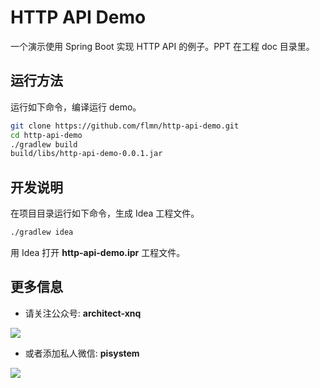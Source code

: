# HTTP API Demo

一个演示使用 Spring Boot 实现 HTTP API 的例子。PPT 在工程 doc 目录里。

## 运行方法

运行如下命令，编译运行 demo。

```bash
git clone https://github.com/flmn/http-api-demo.git
cd http-api-demo
./gradlew build
build/libs/http-api-demo-0.0.1.jar
```

## 开发说明

在项目目录运行如下命令，生成 Idea 工程文件。

```bash
./gradlew idea
```

用 Idea 打开 **http-api-demo.ipr** 工程文件。

## 更多信息

* 请关注公众号: **architect-xnq**

![](https://www.jitao.tech/static/mp-qr.jpg)

* 或者添加私人微信: **pisystem**

![](https://www.jitao.tech/static//pisystem-qr.jpg)